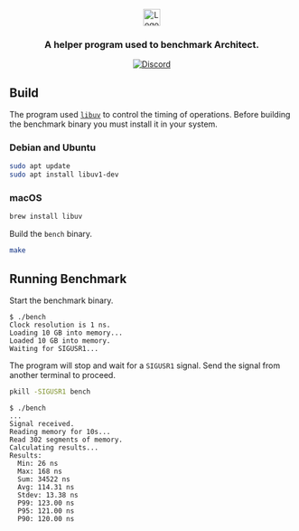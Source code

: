 <br/>
<div align="center">
  <a href="https://loopholelabs.io">
    <img src="https://cdn.loopholelabs.io/loopholelabs/LoopholeLabsLogo.svg" alt="Logo" height="30">
  </a>
  <h3 align="center">
    A helper program used to benchmark Architect.
  </h3>

[![Discord](https://dcbadge.vercel.app/api/server/JYmFhtdPeu?style=flat)](https://loopholelabs.io/discord)
</div>

## Build

The program used [`libuv`](https://libuv.org/) to control the timing of
operations. Before building the benchmark binary you must install it in your
system.

### Debian and Ubuntu

```bash
sudo apt update
sudo apt install libuv1-dev
```

### macOS

```bash
brew install libuv
```

Build the `bench` binary.

```bash
make
```

## Running Benchmark

Start the benchmark binary.

```console
$ ./bench
Clock resolution is 1 ns.
Loading 10 GB into memory...
Loaded 10 GB into memory.
Waiting for SIGUSR1...
```

The program will stop and wait for a `SIGUSR1` signal. Send the signal from
another terminal to proceed.

```bash
pkill -SIGUSR1 bench
```

```console
$ ./bench
...
Signal received.
Reading memory for 10s...
Read 302 segments of memory.
Calculating results...
Results:
  Min: 26 ns
  Max: 168 ns
  Sum: 34522 ns
  Avg: 114.31 ns
  Stdev: 13.38 ns
  P99: 123.00 ns
  P95: 121.00 ns
  P90: 120.00 ns
```
